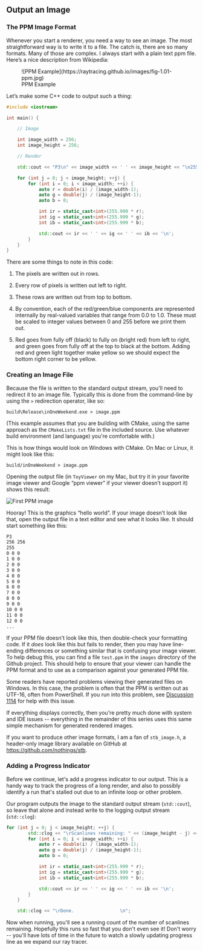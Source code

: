 ## Output an Image

### The PPM Image Format
Whenever you start a renderer, you need a way to see an image. The most straightforward way is to
write it to a file. The catch is, there are so many formats. Many of those are complex. I always
start with a plain text ppm file. Here’s a nice description from Wikipedia:

<figure markdown>
  ![PPM Example](https://raytracing.github.io/images/fig-1.01-ppm.jpg)
  <figcaption>PPM Example</figcaption>
</figure>

Let’s make some C++ code to output such a thing:

```cpp title="Creating your first image"
#include <iostream>

int main() {

    // Image

    int image_width = 256;
    int image_height = 256;

    // Render

    std::cout << "P3\n" << image_width << ' ' << image_height << "\n255\n";

    for (int j = 0; j < image_height; ++j) {
        for (int i = 0; i < image_width; ++i) {
            auto r = double(i) / (image_width-1);
            auto g = double(j) / (image_height-1);
            auto b = 0;

            int ir = static_cast<int>(255.999 * r);
            int ig = static_cast<int>(255.999 * g);
            int ib = static_cast<int>(255.999 * b);

            std::cout << ir << ' ' << ig << ' ' << ib << '\n';
        }
    }
}
```

There are some things to note in this code:

  1. The pixels are written out in rows.

  2. Every row of pixels is written out left to right.

  3. These rows are written out from top to bottom.

  4. By convention, each of the red/green/blue components are represented internally by real-valued
     variables that range from 0.0 to 1.0. These must be scaled to integer values between 0 and 255
     before we print them out.

  5. Red goes from fully off (black) to fully on (bright red) from left to right, and green goes
     from fully off at the top to black at the bottom. Adding red and green light together make
     yellow so we should expect the bottom right corner to be yellow.

### Creating an Image File
Because the file is written to the standard output stream, you'll need to redirect it to an image
file. Typically this is done from the command-line by using the `>` redirection operator, like so:

```shell
build\Release\inOneWeekend.exe > image.ppm
```

(This example assumes that you are building with CMake, using the same approach as the
`CMakeLists.txt` file in the included source. Use whatever build environment (and language) you're
comfortable with.)

This is how things would look on Windows with CMake. On Mac or Linux, it might look like this:

```shell
build/inOneWeekend > image.ppm
```

Opening the output file (in `ToyViewer` on my Mac, but try it in your favorite image viewer and
Google “ppm viewer” if your viewer doesn’t support it) shows this result:

![First PPM image](https://raytracing.github.io/images/img-1.01-first-ppm-image.png)

Hooray! This is the graphics “hello world”. If your image doesn’t look like that, open the output
file in a text editor and see what it looks like. It should start something like this:

```markdown title="Creating your first image"
P3
256 256
255
0 0 0
1 0 0
2 0 0
3 0 0
4 0 0
5 0 0
6 0 0
7 0 0
8 0 0
9 0 0
10 0 0
11 0 0
12 0 0
...
```

If your PPM file doesn't look like this, then double-check your formatting code.
If it _does_ look like this but fails to render, then you may have line-ending differences or
something similar that is confusing your image viewer.
To help debug this, you can find a file `test.ppm` in the `images` directory of the Github project.
This should help to ensure that your viewer can handle the PPM format and to use as a comparison
against your generated PPM file.

Some readers have reported problems viewing their generated files on Windows.
In this case, the problem is often that the PPM is written out as UTF-16, often from PowerShell.
If you run into this problem, see
[Discussion 1114](https://github.com/RayTracing/raytracing.github.io/discussions/1114)
for help with this issue.

If everything displays correctly, then you're pretty much done with system and IDE issues --
everything in the remainder of this series uses this same simple mechanism for generated rendered
images.

If you want to produce other image formats, I am a fan of `stb_image.h`, a header-only image library
available on GitHub at https://github.com/nothings/stb.

### Adding a Progress Indicator
Before we continue, let's add a progress indicator to our output. This is a handy way to track the
progress of a long render, and also to possibly identify a run that's stalled out due to an infinite
loop or other problem.

Our program outputs the image to the standard output stream (`std::cout`), so leave that alone and
instead write to the logging output stream (`std::clog`):

```c++ hl_lines="2 16" title="Main render loop with progress reporting"
for (int j = 0; j < image_height; ++j) {
        std::clog << "\rScanlines remaining: " << (image_height - j) << ' ' << std::flush;
        for (int i = 0; i < image_width; ++i) {
            auto r = double(i) / (image_width-1);
            auto g = double(j) / (image_height-1);
            auto b = 0;

            int ir = static_cast<int>(255.999 * r);
            int ig = static_cast<int>(255.999 * g);
            int ib = static_cast<int>(255.999 * b);

            std::cout << ir << ' ' << ig << ' ' << ib << '\n';
        }
    }

    std::clog << "\rDone.                 \n";
```

Now when running, you'll see a running count of the number of scanlines remaining. Hopefully this
runs so fast that you don't even see it! Don't worry -- you'll have lots of time in the future to
watch a slowly updating progress line as we expand our ray tracer.